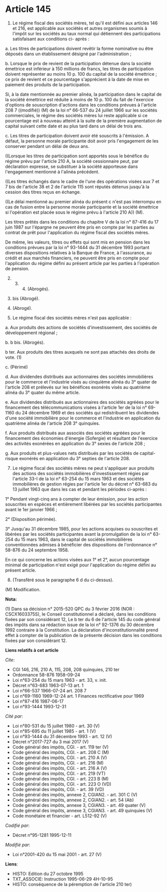 # Article 145

1. Le régime fiscal des sociétés mères, tel qu'il est défini aux articles 146 et 216, est applicable aux sociétés et autres
organismes soumis à l'impôt sur les sociétés au taux normal qui détiennent des participations satisfaisant aux conditions ci-
après :

a. Les titres de participations doivent revêtir la forme nominative ou être déposés dans un établissement désigné par
l'administration ;

b. Lorsque le prix de revient de la participation détenue dans la société émettrice est inférieur à 150 millions de francs,
les titres de participation doivent représenter au moins 10 p. 100 du capital de la société émettrice ; ce prix de revient et
ce pourcentage s'apprécient à la date de mise en paiement des produits de la participation.

Si, à la date mentionnée au premier alinéa, la participation dans le capital de la société émettrice est réduite à moins de
10 p. 100 du fait de l'exercice d'options de souscription d'actions dans les conditions prévues à l'article 208 7 ((modifié))
(M) de la loi n° 66-537 du 24 juillet 1966 sur les sociétés commerciales, le régime des sociétés mères lui reste applicable
si ce pourcentage est à nouveau atteint à la suite de la première augmentation de capital suivant cette date et au plus tard
dans un délai de trois ans.

c. Les titres de participation doivent avoir été souscrits à l'émission. A défaut, la personne morale participante doit avoir
pris l'engagement de les conserver pendant un délai de deux ans.

((Lorsque les titres de participation sont apportés sous le bénéfice du régime prévu par l'article 210 A, la société
cessionnaire peut, par déclaration expresse, se substituer à la société apporteuse dans l'engagement mentionné à l'alinéa
précédent.

((Les titres échangés dans le cadre de l'une des opérations visées aux 7 et 7 bis de l'article 38 et 2 de l'article 115 sont
réputés détenus jusqu'à la cession des titres reçus en échange.

((Le délai mentionné au premier alinéa du présent c n'est pas interrompu en cas de fusion entre la personne morale
participante et la société émettrice si l'opération est placée sous le régime prévu à l'article 210 A)) (M).

Les titres prêtés dans les conditions du chapitre V de la loi n° 87-416 du 17 juin 1987 sur l'épargne ne peuvent être pris en
compte par les parties au contrat de prêt pour l'application du régime fiscal des sociétés mères.

De même, les valeurs, titres ou effets qui sont mis en pension dans les conditions prévues par la loi n° 93-1444 du 31
décembre 1993 portant diverses dispositions relatives à la Banque de France, à l'assurance, au crédit et aux marchés
financiers, ne peuvent être pris en compte pour l'application du régime défini au présent article par les parties à
l'opération de pension.

2. 3. 4. (Abrogés).

4. bis (Abrogé).

5. (Abrogé).

6. Le régime fiscal des sociétés mères n'est pas applicable :

a. Aux produits des actions de sociétés d'investissement, des sociétés de développement régional ;

b. b bis. (Abrogés).

b ter. Aux produits des titres auxquels ne sont pas attachés des droits de vote. (1)

c. (Périmé)

d. Aux dividendes distribués aux actionnaires des sociétés immobilières pour le commerce et l'industrie visés au cinquième
alinéa du 3° quater de l'article 208 et prélevés sur les bénéfices exonérés visés au quatrième alinéa du 3° quater du même
article.

e. Aux dividendes distribués aux actionnaires des sociétés agréées pour le financement des télécommunications visées à
l'article 1er de la loi n° 69-1160 du 24 décembre 1969 et des sociétés qui redistribuent les dividendes d'une société
immobilière pour le commerce et l'industrie en application du quatrième alinéa de l'article 208 3° quinquies.

f. Aux produits distribués aux associés des sociétés agréées pour le financement des économies d'énergie (Sofergie) et
résultant de l'exercice des activités exonérées en application du 3° sexies de l'article 208 ;

g. Aux produits et plus-values nets distribués par les sociétés de capital-risque exonérés en application du 3° septies de
l'article 208.

7. Le régime fiscal des sociétés mères ne peut s'appliquer aux produits des actions des sociétés immobilières
d'investissement régies par l'article 33-I de la loi n° 63-254 du 15 mars 1963 et des sociétés immobilières de gestion régies
par l'article 1er du décret n° 63-683 du 13 juillet 1963 que dans les cas et pendant les périodes ci-après :

1° Pendant vingt-cinq ans à compter de leur émission, pour les action souscrites en espèces et entièrement libérées par les
sociétés participantes avant le 1er janvier 1966 ;

2° (Disposition périmée).

3° Jusqu'au 31 décembre 1985, pour les actions acquises ou souscrites et libérées par les sociétés participantes avant la
promulgation de la loi n° 63-254 du 15 mars 1963, dans le capital de sociétés immobilières conventionnées admises à
bénéficier des dispositions de l'ordonnance n° 58-876 du 24 septembre 1958.

En ce qui concerne les actions visées aux 1° et 2°, aucun pourcentage minimal de participation n'est exigé pour l'application
du régime défini au présent article.

8. (Transféré sous le paragraphe 6 d du ci-dessus).

(M) Modification.

**Nota:**

(1) Dans sa décision n° 2015-520 QPC du 3 février 2016 (NOR : CSCX1603375S), le Conseil constitutionnel a déclaré, dans les
conditions fixées par son considérant 12, Le b ter du 6 de l'article 145 du code général des impôts dans sa rédaction issue
de la loi n° 92-1376 du 30 décembre 1992    contraire à la Constitution. La déclaration d'inconstitutionnalité prend effet à
compter de la publication de la présente décision dans les conditions fixées par son considérant 12.

**Liens relatifs à cet article**

_Cite_:

  - CGI 146, 216, 210 A, 115, 208, 208 quinquies, 210 ter
  - Ordonnance 58-876 1958-09-24
  - Loi n°63-254 du 15 mars 1963 - art. 33, v. init.
  - Décret n°63-683 1963-07-13 art. 1
  - Loi n°66-537 1966-07-24 art. 208 7
  - Loi n°69-1160 1969-12-24 art. 1 Finances rectificative pour 1969
  - Loi n°87-416 1987-06-17
  - Loi n°93-1444 1993-12-31

_Cité par_:

  - Loi n°80-531 du 15 juillet 1980 - art. 30 (V)
  - Loi n°85-695 du 11 juillet 1985 - art. 1 (V)
  - Loi n°93-1444 du 31 décembre 1993 - art. 12 (V)
  - Décret n°2017-727 du 3 mai 2017 (V)
  - Code général des impôts, CGI. - art. 119 ter (V)
  - Code général des impôts, CGI. - art. 208 C (M)
  - Code général des impôts, CGI. - art. 210 A (V)
  - Code général des impôts, CGI. - art. 216 (M)
  - Code général des impôts, CGI. - art. 216 A (V)
  - Code général des impôts, CGI. - art. 219 (VT)
  - Code général des impôts, CGI. - art. 223 B (M)
  - Code général des impôts, CGI. - art. 223 O (VD)
  - Code général des impôts, CGI. - art. 39 (VD)
  - Code général des impôts, annexe 2, CGIAN2. - art. 301 C (V)
  - Code général des impôts, annexe 2, CGIAN2. - art. 54 (Ab)
  - Code général des impôts, annexe 3, CGIAN3. - art. 49 quater (V)
  - Code général des impôts, annexe 3, CGIAN3. - art. 49 quinquies (V)
  - Code monétaire et financier - art. L512-92 (V)

_Codifié par_:

  - Décret n°95-1281 1995-12-11

_Modifié par_:

  - Loi n°2001-420 du 15 mai 2001 - art. 27 (V)

**Liens**:

  - HISTO: Edition du 27 octobre 1995
  - TXT_ASSOCIE: Instruction 1995-06-29 4H-10-95
  - HISTO: conséquence de la péremption de l'article 210 ter)
